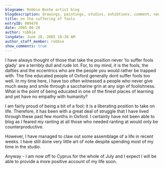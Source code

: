 ```yaml
---
blogname: Robbie Bushe artist blog
blogdescription: drawings, paintings, studios, exhibtions, comment, news as they happen to Robbie Bushe
title: on the suffering of fools
entryID: 009476
date: 2005-06-28
author: robbie
longdate: June 28, 2005 10:38 AM
author_staff_member: robbie
show_comments: true
---
```


<p>I have always thought of those that take the position never 'to suffer fools glady' are a terribly dull and rude lot. For, to my mind, it is the fools, the dafties and the eccentrics who are the people you would rather be trapped with. The fine educated people of Oxford generally dont suffer fools too well. In my time here, I have too often witnessed a people who never give much away and smile through a saccharine grin at any sign of foolishness. What is the point of being educated in one of the finest places of learning and yet have no empathy with  humanity?</p>

<p>I am fairly proud of being a bit of a fool; it is a liberating position to take on life. Therefore, it has been with a great deal of struggle that I have lived through these past few months in Oxford. I certainly have not been able to blog as I feared my ranting at all those who needed ranting at  would only be counterproductive.</p>

<p>However, I have managed to claw out some assemblage of a life in recent weeks. I have still done very little art of note despite spending most of my time in the studio.</p>

<p>Anyway - I am now off to Cyprus for the whole of July and I expect I will be able to provide a more positive account of my life soon.</p>

